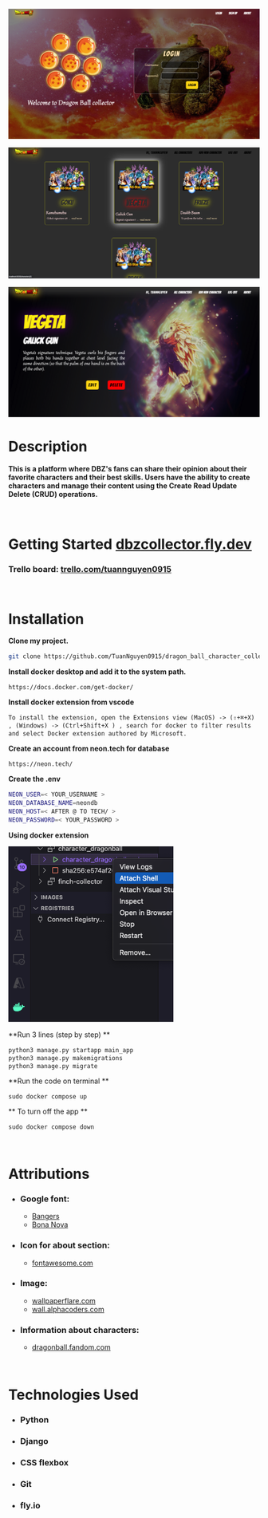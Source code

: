 ![homepage](/main_app/static/images/readme/home.png)

![allchars](/main_app/static/images/readme/chars.png)

![details](/main_app/static/images/readme/detail.png)

# Description

#### This is a platform where DBZ's fans can share their opinion about their favorite characters and their best skills. Users have the ability to create characters and manage their content using the Create Read Update Delete (CRUD) operations.


<p>&nbsp;</p>

# **Getting Started  [dbzcollector.fly.dev](https://dbzcollector.fly.dev/about)**

### **Trello board: [trello.com/tuannguyen0915](https://trello.com/b/b2y9TR4r/gamenews)**


<p>&nbsp;</p>

# Installation

**Clone my project.**

```bash
git clone https://github.com/TuanNguyen0915/dragon_ball_character_collector
```

**Install docker desktop and add it to the system path.**

```
https://docs.docker.com/get-docker/
```

**Install docker extension from vscode**
```
To install the extension, open the Extensions view (MacOS) -> (⇧+⌘+X) , (Windows) -> (Ctrl+Shift+X ) , search for docker to filter results and select Docker extension authored by Microsoft.
```
**Create an account from neon.tech for database**
```
https://neon.tech/
```

**Create the .env**

```bash
NEON_USER=< YOUR_USERNAME >
NEON_DATABASE_NAME=neondb
NEON_HOST=< AFTER @ TO TECH/ >
NEON_PASSWORD=< YOUR_PASSWORD >
```
**Using docker extension**

![shell](/main_app/static/images/readme/shell.png)

**Run 3 lines (step by step) **
```
python3 manage.py startapp main_app
python3 manage.py makemigrations
python3 manage.py migrate
```

**Run the code on terminal **
```
sudo docker compose up
```
** To turn off the app **
```
sudo docker compose down
```

<p>&nbsp;</p>

# Attributions

- ### Google font:
    -   [Bangers](https://fonts.google.com/?query=bangers)
    -   [Bona Nova](https://fonts.google.com/?query=Bona+Nova)

- ### Icon for about section:
    -   [fontawesome.com](https://fontawesome.com/)

- ### Image:
    -   [wallpaperflare.com](https://www.wallpaperflare.com/search?wallpaper=Dragon+Ball+Super)
    -   [wall.alphacoders.com](https://wall.alphacoders.com/by_sub_category.php?id=179743&name=Dragon+Ball+Z+Wallpapers)

- ### Information about characters:
    -   [dragonball.fandom.com](https://dragonball.fandom.com/wiki/Main_Page)

<p>&nbsp;</p>

# Technologies Used

- ### Python
- ### Django
- ### CSS flexbox
- ### Git
- ### fly.io
